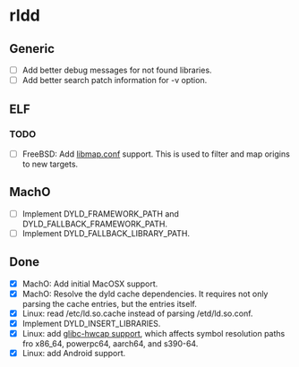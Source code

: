 # rldd 

## Generic

- [ ] Add better debug messages for not found libraries.
- [ ] Add better search patch information for -v option.

## ELF

### TODO

- [ ] FreeBSD: Add [libmap.conf](https://www.freebsd.org/cgi/man.cgi?libmap.conf) support.  This is used to filter and map origins to new targets.

## MachO

- [ ] Implement DYLD_FRAMEWORK_PATH and DYLD_FALLBACK_FRAMEWORK_PATH.
- [ ] Implement DYLD_FALLBACK_LIBRARY_PATH.

## Done

- [x] MachO: Add initial MacOSX support.
- [x] MachO: Resolve the dyld cache dependencies.  It requires not only parsing the cache entries, but the entries itself.
- [x] Linux: read /etc/ld.so.cache instead of parsing /etd/ld.so.conf.
- [x] Implement DYLD_INSERT_LIBRARIES.
- [x] Linux: add [glibc-hwcap support](https://sourceware.org/pipermail/libc-alpha/2020-June/115250.html), which affects symbol resolution paths fro x86_64, powerpc64, aarch64, and s390-64.
- [x] Linux: add Android support.
